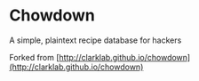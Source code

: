 # Chowdown

A simple, plaintext recipe database for hackers

Forked from [http://clarklab.github.io/chowdown](http://clarklab.github.io/chowdown)

